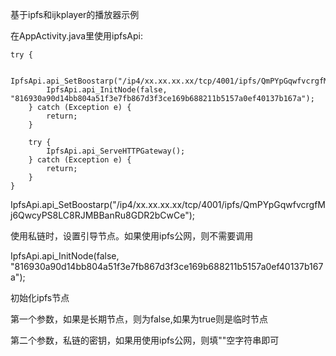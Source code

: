 
基于ipfs和ijkplayer的播放器示例

在AppActivity.java里使用ipfsApi:

    try {
           
            IpfsApi.api_SetBoostarp("/ip4/xx.xx.xx.xx/tcp/4001/ipfs/QmPYpGqwfvcrgfMj6QwcyPS8LC8RJMBBanRu8GDR2bCwCe");
            IpfsApi.api_InitNode(false, "816930a90d14bb804a51f3e7fb867d3f3ce169b688211b5157a0ef40137b167a");
        } catch (Exception e) {
            return;
        }

        try {
            IpfsApi.api_ServeHTTPGateway();
        } catch (Exception e) {
            return;
        }
    }

 
 IpfsApi.api_SetBoostarp("/ip4/xx.xx.xx.xx/tcp/4001/ipfs/QmPYpGqwfvcrgfMj6QwcyPS8LC8RJMBBanRu8GDR2bCwCe");
 
使用私链时，设置引导节点。如果使用ipfs公网，则不需要调用

IpfsApi.api_InitNode(false, "816930a90d14bb804a51f3e7fb867d3f3ce169b688211b5157a0ef40137b167a");

初始化ipfs节点

第一个参数，如果是长期节点，则为false,如果为true则是临时节点

第二个参数，私链的密钥，如果用使用ipfs公网，则填""空字符串即可
